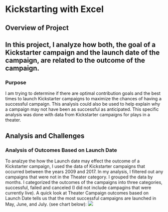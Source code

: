 # Kickstarting with Excel

## Overview of Project
In this project, I analyze how both, the goal of a Kickstarter campaign and the launch date of the campaign, are related to the outcome of the campaign.
--
### Purpose
I am trying to determine if there are optimal contribution goals and the best times to launch Kickstarter campaigns to maximize the chances of having a successful campaign.
This analysis could also be used to help explain why a campaign may not have been as successful as anticipated. This specific analysis was done with data from Kickstarter campaigns 
for plays in a theater.

## Analysis and Challenges

### Analysis of Outcomes Based on Launch Date
To analzye the how the Launch date may effect the outcome of a Kickstarter campaign, I used the data of Kickstarter campaigns that occurred between the years 2009 and 2017. In my analysis, I filtered out any
campaigns that were not in the Theater category. I grouped the data by months. I categorized the outcomes of the campaigns into three categories, successful, failed and canceled (I did not
include campagins that were currently live). A quick look at Theater Campaign outcomes based on Launch Date tells us that the most successful campaigns are launched in May, June, and July. (see chart below): ![](resources/Theater_Outcomes_vs_Launch.png)
